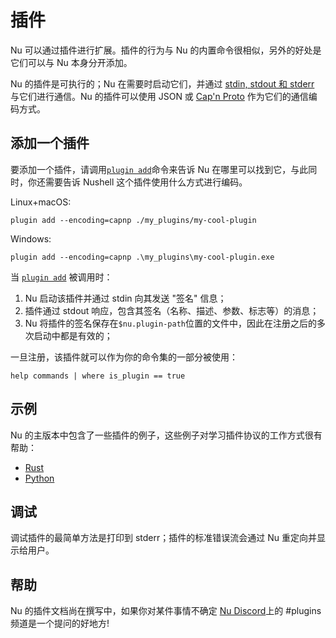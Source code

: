# 插件

Nu 可以通过插件进行扩展。插件的行为与 Nu 的内置命令很相似，另外的好处是它们可以与 Nu 本身分开添加。

Nu 的插件是可执行的；Nu 在需要时启动它们，并通过 [stdin, stdout 和 stderr](https://en.wikipedia.org/wiki/Standard_streams) 与它们进行通信。Nu 的插件可以使用 JSON 或 [Cap'n Proto](https://capnproto.org/) 作为它们的通信编码方式。

## 添加一个插件

要添加一个插件，请调用[`plugin add`](/commands/docs/plugin_add.md)命令来告诉 Nu 在哪里可以找到它，与此同时，你还需要告诉 Nushell 这个插件使用什么方式进行编码。

Linux+macOS:

```nu
plugin add --encoding=capnp ./my_plugins/my-cool-plugin
```

Windows:

```nu
plugin add --encoding=capnp .\my_plugins\my-cool-plugin.exe
```

当 [`plugin add`](/commands/docs/plugin_add.md) 被调用时：

1. Nu 启动该插件并通过 stdin 向其发送 "签名" 信息；
2. 插件通过 stdout 响应，包含其签名（名称、描述、参数、标志等）的消息；
3. Nu 将插件的签名保存在`$nu.plugin-path`位置的文件中，因此在注册之后的多次启动中都是有效的；

一旦注册，该插件就可以作为你的命令集的一部分被使用：

```nu
help commands | where is_plugin == true
```

## 示例

Nu 的主版本中包含了一些插件的例子，这些例子对学习插件协议的工作方式很有帮助：

- [Rust](https://github.com/nushell/nushell/tree/main/crates/nu_plugin_example)
- [Python](https://github.com/nushell/nushell/blob/main/crates/nu_plugin_python)

## 调试

调试插件的最简单方法是打印到 stderr；插件的标准错误流会通过 Nu 重定向并显示给用户。

## 帮助

Nu 的插件文档尚在撰写中，如果你对某件事情不确定 [Nu Discord](https://discord.gg/NtAbbGn)上的 #plugins 频道是一个提问的好地方!
